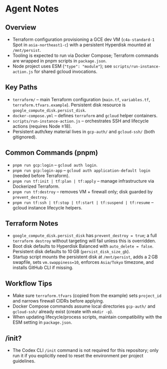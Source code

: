 # Agent Notes

## Overview
- Terraform configuration provisioning a GCE dev VM (`c4a-standard-1` Spot in `asia-northeast1-c`) with a persistent Hyperdisk mounted at `/mnt/persist`.
- Tooling is expected to run via Docker Compose; Terraform commands are wrapped in pnpm scripts in `package.json`.
- Node project uses ESM (`"type": "module"`); see `scripts/run-instance-action.js` for shared gcloud invocations.

## Key Paths
- `terraform/` – main Terraform configuration (`main.tf`, `variables.tf`, `terraform.tfvars.example`). Persistent disk resource is `google_compute_disk.persist_disk`.
- `docker-compose.yml` – defines `terraform` and `gcloud` helper containers.
- `scripts/run-instance-action.js` – orchestrates SSH and lifecycle actions (requires Node ≥18).
- Persistent auth/key material lives in `gcp-auth/` and `gcloud-ssh/` (both gitignored).

## Common Commands (pnpm)
- `pnpm run gcp:login` – `gcloud auth login`.
- `pnpm run gcp:login-app` – `gcloud auth application-default login` (needed before Terraform).
- `pnpm run tf:init | tf:plan | tf:apply` – manage infrastructure via Dockerized Terraform.
- `pnpm run tf:destroy` – removes VM + firewall only; disk guarded by `prevent_destroy`.
- `pnpm run tf:ssh | tf:stop | tf:start | tf:suspend | tf:resume` – gcloud instance lifecycle helpers.

## Terraform Notes
- `google_compute_disk.persist_disk` has `prevent_destroy = true`; a full `terraform destroy` without targeting will fail unless this is overridden.
- Boot disk defaults to Hyperdisk Balanced with `auto_delete = false`. Persistent disk defaults to 10 GB (`persist_disk_size_gb`).
- Startup script mounts the persistent disk at `/mnt/persist`, adds a 2 GB swapfile, sets `vm.swappiness=10`, enforces `Asia/Tokyo` timezone, and installs GitHub CLI if missing.

## Workflow Tips
- Make sure `terraform.tfvars` (copied from the example) sets `project_id` and narrows firewall CIDRs before applying.
- Docker Compose commands assume local directories `gcp-auth/` and `gcloud-ssh/` already exist (create with `mkdir -p`).
- When updating lifecycle/process scripts, maintain compatibility with the ESM setting in `package.json`.

## /init?
- The Codex CLI `/init` command is not required for this repository; only run it if you explicitly need to reset the environment per project guidelines.
